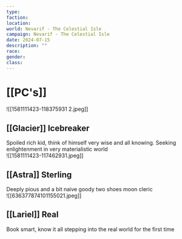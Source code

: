 ```yaml
---
type: 
faction: 
location: 
world: Nevarif - The Celestial Isle
campaign: Nevarif - The Celestial Isle
date: 2024-07-15
description: ""
race: 
gender: 
class:
---
```

# [[PC's]]
<span class="rightimg"><span class="tinyimg"> ![[1581111423-118375931 2.jpeg]]</span></span>
## [[Glacier]] Icebreaker

Spoiled rich kid, think of himself very wise and all knowing. Seeking enlightenment in very materialistic world
<br>
<span class="rightimg"><span class="tinyimg"> ![[1581111423-117462931.jpeg]]</span></span>
## [[Astra]] Sterling

Deeply pious and a bit naive goody two shoes moon cleric
<br>
<span class="rightimg"><span class="tinyimg"> ![[636377874101155021.jpeg]]</span></span>
## [[Lariel]] Real

Book smart, know it all stepping into the real world for the first time
<br>




